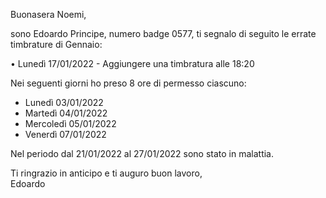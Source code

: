 Buonasera Noemi,  
  
sono Edoardo Principe, numero badge 0577, ti segnalo di seguito le errate timbrature di Gennaio:  
  
• Lunedì 17/01/2022 - Aggiungere una timbratura alle 18:20

Nei seguenti giorni ho preso 8 ore di permesso ciascuno:
- Lunedì 03/01/2022
- Martedì 04/01/2022
- Mercoledì 05/01/2022
- Venerdì 07/01/2022

Nel periodo dal 21/01/2022 al 27/01/2022 sono stato in malattia.

Ti ringrazio in anticipo e ti auguro buon lavoro,  
Edoardo


